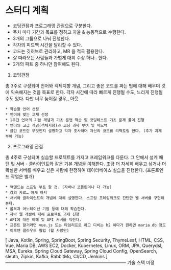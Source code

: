 # 스터디 계획

- 코딩관점과 프로그래밍 관점으로 구분한다.
- 주차 마다 기간과 목표를 정하고 자율 & 능동적으로 수행한다.
- 3개의 그룹으로 나눠 진행한다.
- 각자의 피드백 시간을 달리할 수 있다.
- 코드는 깃허브로 관리하고, MR 을 적극 활용한다.
- 잘 따라오는 사람들과 가볍게 대회 수상 하나.. 한다.
- 2개의 파트 중 하나만 참여해도 된다.

1. 코딩관점

총 3주로 구성되며 언어와 객체지향 개념, 그리고 좋은 코드를 짜는 법에 대해 배우며 깃에 익숙해지는 것을 목표로 한다.
각자 시간에 따라 빠르게 진행될 수도, 느리게 진행될 수도 있다.
다만 너무 늦어질 경우,, 아웃

    * 학습할 언어 선정
    * 언어에 맞는 교재 선정
    * 1주간 언어의 기본 개념과 기초 문법 학습 및 코딩테스트 기초 문제 풀이 진행
    * 언어의 고급 개념(객체지향)과 코딩 과제 부여 및 피드백
    * 클린 코드란 무엇인지 설명하고 각자 조사하며 자신의 코드를 리팩토링 한다. (추가 과제 부여 가능)

2. 프로그래밍 관점

총 4주로 구성되며 실습할 프로젝트를 가지고 프레임워크를 다룬다.
그 안에서 설계 패턴 및 서버 - 클라이언트와 같은 기본 개념을 이해한다.
조금 더 자세히 배우고 싶거나 더 확실한 서버를 배우고 싶은 사람에 한정하여 데이터베이스 실습을 진행한다.
(프론트엔드 작업은 별개)

    * 백엔드는 스프링 부트 할 것. (자바나 코틀린이나 다 가능)
    * 강의 자료… 어캐 하지
    * 서버와 클라이언트의 개념에 대해 설명한다. 스프링 프레임워크로 간단한 웹 서버를 구현해본다.
    * 롬복과 어노테이션 기법 등에 대해 학습한다.
    * 자바 웹 개발에 대해 프로젝트 과제 진행
    * API에 대한 이해 및 API 서버를 익힌다.
    * 프론트 할거라면 vue.js 또는 타임리프로 하고 디비는 h2 하다가 원하면 maria db 정도
    * 이후엔 클라우드 협업 (할 사람만)


[ Java, Kotlin, Spring, SpringBoot, Spring Security, ThymeLeaf, HTML, CSS, Vue, Maria DB, AWS EC2, Docker, Kubernetes, Linux, ORM, JPA, Querydsl, MSA, Eureka, Spring Cloud Gateway, Spring Cloud Config, OpenSearch, sleuth, Zipkin, Kafka, RabbitMq, CI/CD, Jenkins ]
——————————————————————————— 기술 스택 미정